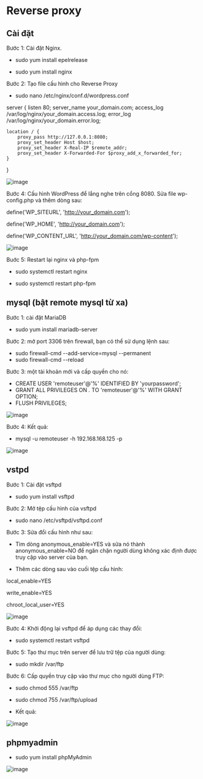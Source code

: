 # Reverse proxy

## Cài đặt

Bước 1: Cài đặt Nginx.

- sudo yum install epelrelease

- sudo yum install nginx

Bước 2: Tạo file cấu hình cho Reverse Proxy

- sudo nano /etc/nginx/conf.d/wordpress.conf

server {
    listen 80;
    server_name your_domain.com;
    access_log /var/log/nginx/your_domain.access.log;
    error_log /var/log/nginx/your_domain.error.log;

    location / {
        proxy_pass http://127.0.0.1:8080;
        proxy_set_header Host $host;
        proxy_set_header X-Real-IP $remote_addr;
        proxy_set_header X-Forwarded-For $proxy_add_x_forwarded_for;
    }
}

![image](./h%C3%ACnh%20%E1%BA%A3nh%20b%C3%A1o%20c%C3%A1o%20nh%E1%BA%ADp%20m%C3%B4n/reverse_proxy_conf.png)

Bước 4: Cấu hình WordPress để lắng nghe trên cổng 8080. Sửa file wp-config.php và thêm dòng sau:

define('WP_SITEURL', 'http://your_domain.com');

define('WP_HOME', 'http://your_domain.com');

define('WP_CONTENT_URL', 'http://your_domain.com/wp-content');

![image](./h%C3%ACnh%20%E1%BA%A3nh%20b%C3%A1o%20c%C3%A1o%20nh%E1%BA%ADp%20m%C3%B4n/LEMP_proxy_wp-config.png)

Buớc 5: Restart lại nginx và php-fpm

- sudo systemctl restart nginx

- sudo systemctl restart php-fpm

## mysql (bật remote mysql từ xa)

Bước 1: cài đặt MariaDB

- sudo yum install mariadb-server

Bước 2: mở port 3306 trên firewall, bạn có thể sử dụng lệnh sau:

- sudo firewall-cmd --add-service=mysql --permanent
- sudo firewall-cmd --reload

Bước 3: một tài khoản mới và cấp quyền cho nó:

- CREATE USER 'remoteuser'@'%' IDENTIFIED BY 'yourpassword';
- GRANT ALL PRIVILEGES ON *.* TO 'remoteuser'@'%' WITH GRANT OPTION;
- FLUSH PRIVILEGES;

![image](./h%C3%ACnh%20%E1%BA%A3nh%20b%C3%A1o%20c%C3%A1o%20nh%E1%BA%ADp%20m%C3%B4n/LEMP_sql_remote.png)

Bước 4: Kết quả:

- mysql -u remoteuser -h 192.168.168.125 -p

![image](./h%C3%ACnh%20%E1%BA%A3nh%20b%C3%A1o%20c%C3%A1o%20nh%E1%BA%ADp%20m%C3%B4n/LEMP_sql_remote_kq.png)

## vstpd

Bước 1: Cài đặt vsftpd

- sudo yum install vsftpd

Bước 2: Mở tệp cấu hình của vsftpd

- sudo nano /etc/vsftpd/vsftpd.conf

Bước 3: Sửa đổi cấu hình như sau:

- Tìm dòng anonymous_enable=YES và sửa nó thành anonymous_enable=NO để ngăn chặn người dùng không xác định được truy cập vào server của bạn.

- Thêm các dòng sau vào cuối tệp cấu hình:

local_enable=YES

write_enable=YES

chroot_local_user=YES

![image](./h%C3%ACnh%20%E1%BA%A3nh%20b%C3%A1o%20c%C3%A1o%20nh%E1%BA%ADp%20m%C3%B4n/vsftp_config.png)

Bước 4: Khởi động lại vsftpd để áp dụng các thay đổi:

- sudo systemctl restart vsftpd

Bước 5: Tạo thư mục trên server để lưu trữ tệp của người dùng:

- sudo mkdir /var/ftp

Bước 6: Cấp quyền truy cập vào thư mục cho người dùng FTP:

- sudo chmod 555 /var/ftp
- sudo chmod 755 /var/ftp/upload

- Kết quả:

![image](./h%C3%ACnh%20%E1%BA%A3nh%20b%C3%A1o%20c%C3%A1o%20nh%E1%BA%ADp%20m%C3%B4n/vsfptd_kq.png)

## phpmyadmin

- sudo yum install phpMyAdmin

![image](./h%C3%ACnh%20%E1%BA%A3nh%20b%C3%A1o%20c%C3%A1o%20nh%E1%BA%ADp%20m%C3%B4n/phpmyadmin.png)
